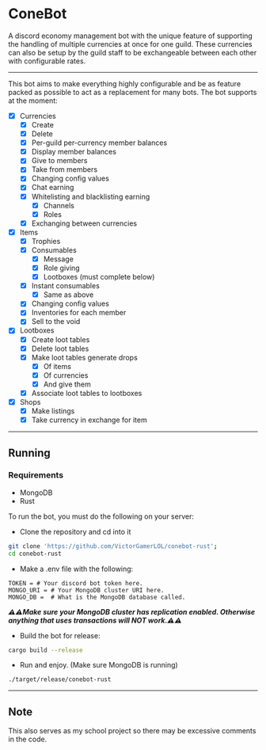 # ConeBot

A discord economy management bot with the unique feature of supporting the handling of multiple currencies at once for one guild.
These currencies can also be setup by the guild staff to be exchangeable between each other with configurable rates.

---

This bot aims to make everything highly configurable and be as feature packed as possible to act as a replacement for many bots. The bot supports at the moment:

- [x] Currencies
  - [x] Create
  - [x] Delete
  - [x] Per-guild per-currency member balances
  - [x] Display member balances
  - [x] Give to members
  - [x] Take from members
  - [x] Changing config values
  - [x] Chat earning
  - [x] Whitelisting and blacklisting earning
    - [x] Channels
    - [x] Roles
  - [x] Exchanging between currencies
- [x] Items
  - [x] Trophies
  - [x] Consumables
    - [x] Message
    - [x] Role giving
    - [x] Lootboxes (must complete below)
  - [x] Instant consumables
    - [x] Same as above
  - [x] Changing config values
  - [x] Inventories for each member
  - [x] Sell to the void
- [x] Lootboxes
  - [x] Create loot tables
  - [x] Delete loot tables
  - [x] Make loot tables generate drops
    - [x] Of items
    - [x] Of currencies
    - [x] And give them
  - [x] Associate loot tables to lootboxes
- [x] Shops
  - [x] Make listings
  - [x] Take currency in exchange for item

---

## Running

### Requirements

- MongoDB
- Rust

To run the bot, you must do the following on your server:

- Clone the repository and cd into it

 ```bash
 git clone 'https://github.com/VictorGamerLOL/conebot-rust';
 cd conebot-rust
 ```

- Make a .env file with the following:

```env
TOKEN = # Your discord bot token here.
MONGO_URI = # Your MongoDB cluster URI here.
MONGO_DB =  # What is the MongoDB database called.
```

***⚠️⚠️Make sure your MongoDB cluster has replication enabled. Otherwise anything that uses transactions will NOT work.⚠️⚠️***

- Build the bot for release:

```bash
cargo build --release
```

- Run and enjoy. (Make sure MongoDB is running)

```bash
./target/release/conebot-rust
```

---

## Note

This also serves as my school project so there may be excessive comments in the code.
